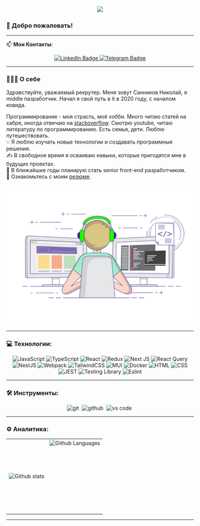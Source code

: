 <div align="center">
  <img src="https://i.ibb.co/KF6Rp0v/Nick-s-Git-Party.png"/>
</div>

### 👋 Добро пожаловать!
---
📫 **Мои Контакты**:
<div id="badges" align="center">
  <a href="https://www.linkedin.com/in/nick-sannikov88/">
    <img src="https://img.shields.io/badge/LinkedIn-blue?style=for-the-badge&logo=linkedin&logoColor=white" alt="LinkedIn Badge"/>
  </a>
  <a href="https://t.me/nick_sann88">
      <img src="https://img.shields.io/badge/Telegram-blue?style=for-the-badge&logo=telegram&logoColor=white" alt="Telegram Badge"/>
  </a>
</div>

---

### 👨🏻‍💻 О себе
  
Здравствуйте, уважаемый рекрутер. Меня зовут Санников Николай, я middle пазработчик. Начал я свой путь в it в 2020 году, с началом ковида.


Программирование - моя страсть, моё хобби. Много читаю статей на хабре, иногда отвечаю на [stackoverflow](https://stackoverflow.com/users/15042195/nikolai). Смотрю youtube, читаю литературу по программированию.
Есть семья, дети. Люблю путешествовать.<br>
💡 Я люблю изучать новые технологии и создавать программные решения.<br>
✍️ В свободное время я осваиваю навыки, которые пригодятся мне в будущих проектах.<br>
💬 В ближайшие годы планирую стать senior front-end разработчиком.<br>
📄 Ознакомьтесь с моим [резюме](https://docs.google.com/document/d/1DucI1n-Ga_cDSuXsEls7t0ihIOvE2D7kj4s4WnKkRP8/edit?usp=sharing).

<img alt="coding" src="./assets/coding.gif" align="center"/>

---

### 💻 Технологии:
<div align="center">

![JavaScript](https://img.shields.io/badge/JavaScript-F7DF1E?style=for-the-badge&logo=javascript&logoColor=black)
![TypeScript](https://img.shields.io/badge/TypeSctipt-316192?style=for-the-badge&logo=typescript&logoColor=white)
![React](https://img.shields.io/badge/react-%2320232a.svg?style=for-the-badge&logo=react&logoColor=%2361DAFB)
![Redux](https://img.shields.io/badge/redux-%23593d88.svg?style=for-the-badge&logo=redux&logoColor=white)
![Next JS](https://img.shields.io/badge/Next-black?style=for-the-badge&logo=next.js&logoColor=white)
![React Query](https://img.shields.io/badge/react_query-grey?style=for-the-badge&logo=react-query&logoColor=red)
![NestJS](https://img.shields.io/badge/nestjs-%23E0234E.svg?style=for-the-badge&logo=nestjs&logoColor=white)
![Webpack](https://img.shields.io/badge/webpack-%238DD6F9.svg?style=for-the-badge&logo=webpack&logoColor=black)
![TailwindCSS](https://img.shields.io/badge/tailwindcss-%2338B2AC.svg?style=for-the-badge&logo=tailwind-css&logoColor=white)
![MUI](https://img.shields.io/badge/MUI-%230081CB.svg?style=for-the-badge&logo=mui&logoColor=white)
![Docker](https://img.shields.io/badge/Docker-316192?style=for-the-badge&logo=docker&logoColor=white)
![HTML](https://img.shields.io/badge/HTML5-E34F26?style=for-the-badge&logo=html5&logoColor=white)
![CSS](https://img.shields.io/badge/CSS3-1572B6?style=for-the-badge&logo=css3&logoColor=white)
![JEST](https://img.shields.io/badge/Jest-323330?style=for-the-badge&logo=Jest&logoColor=white)
![Testing Library](https://img.shields.io/badge/testing%20library-323330?style=for-the-badge&logo=testing-library&logoColor=red)
![Eslint](https://img.shields.io/badge/eslint-3A33D1?style=for-the-badge&logo=eslint&logoColor=white)

</div>

---

### 🛠 Инструменты:
<div align="center">
  <img alt="git" src="https://img.shields.io/badge/git-F05033.svg?&style=for-the-badge&logo=git&logoColor=fff" />&nbsp;
  <img alt="github" src="https://img.shields.io/badge/github-000.svg?&style=for-the-badge&logo=github&logoColor=fff" />&nbsp;
  <img alt="vs code" src="https://img.shields.io/badge/vs code-007ACC.svg?&style=for-the-badge&logo=visual-studio-code&logoColor=fff" />&nbsp;
</div>

---

### ⚙️ Аналитика:
<div align="center">
  <table>
    <tr>
      <td>
        <img align="left" src="https://github-readme-streak-stats.herokuapp.com/?user=belirofon&theme=algolia" alt="Github stats" />
      </td>
      <td>
        <img height="195px" align="right" alt="Github Languages" src="https://github-readme-stats-eight-theta.vercel.app/api/top-langs/?username=belirofon&theme=algolia&layout=compact" />
      </td>
    </tr>
  </table>
</div>

---



